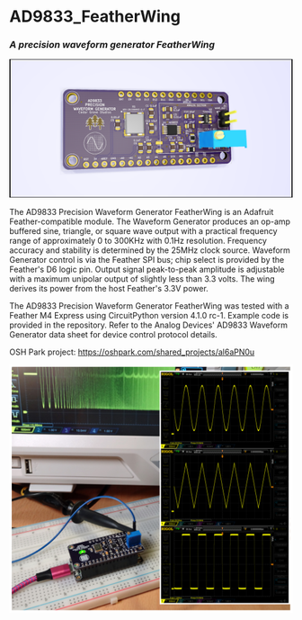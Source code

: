 # AD9833_FeatherWing

### _A precision waveform generator FeatherWing_

![Image of Module](https://github.com/CedarGroveStudios/AD9833_FeatherWing/blob/master/photos/Waveform_Generator%20glamour.png)

The AD9833 Precision Waveform Generator FeatherWing is an Adafruit Feather-compatible module. The Waveform Generator produces an op-amp buffered sine, triangle, or square wave output with a practical frequency range of approximately 0 to 300KHz with 0.1Hz resolution. Frequency accuracy and stability is determined by the 25MHz clock source. Waveform Generator control is via the Feather SPI bus; chip select is provided by the Feather's D6 logic pin. Output signal peak-to-peak amplitude is adjustable with a maximum unipolar output of slightly less than 3.3 volts. The wing derives its power from the host Feather's 3.3V power.

The AD9833 Precision Waveform Generator FeatherWing was tested with a Feather M4 Express using CircuitPython version 4.1.0 rc-1. Example code is provided in the repository. Refer to the Analog Devices' AD9833 Waveform Generator data sheet for device control protocol details.

OSH Park project: https://oshpark.com/shared_projects/al6aPN0u

![Image of Test Setup](https://github.com/CedarGroveStudios/AD9833_FeatherWing/blob/master/photos/DSC05796%20combo.jpg)
